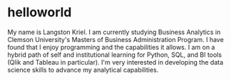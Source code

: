 # helloworld

My name is Langston Kriel. I am currently studying Business Analytics in Clemson University's Masters of Business Administration Program. I have found that I enjoy programming and the capabilities it allows. I am on a hybrid path of self and institutional learning for Python, SQL, and BI tools (Qlik and Tableau in particular). I'm very interested in developing the data science skills to advance my analytical capabilities.
